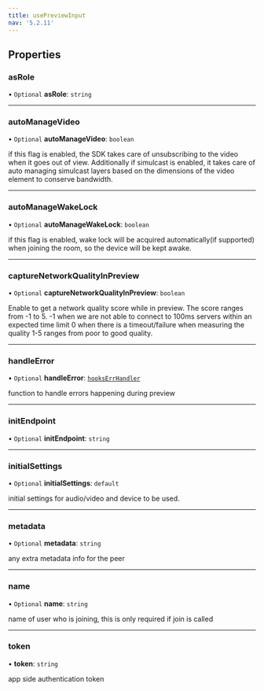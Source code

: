 ```yaml
---
title: usePreviewInput
nav: '5.2.11'
---
```


## Properties

### asRole

• `Optional` **asRole**: `string`

---

### autoManageVideo

• `Optional` **autoManageVideo**: `boolean`

if this flag is enabled, the SDK takes care of unsubscribing to the video when it goes out of view.
Additionally if simulcast is enabled, it takes care of auto managing simulcast layers based on the
dimensions of the video element to conserve bandwidth.

---

### autoManageWakeLock

• `Optional` **autoManageWakeLock**: `boolean`

if this flag is enabled, wake lock will be acquired automatically(if supported) when joining the room, so the device
will be kept awake.

---

### captureNetworkQualityInPreview

• `Optional` **captureNetworkQualityInPreview**: `boolean`

Enable to get a network quality score while in preview. The score ranges from -1 to 5.
-1 when we are not able to connect to 100ms servers within an expected time limit
0 when there is a timeout/failure when measuring the quality
1-5 ranges from poor to good quality.

---

### handleError

• `Optional` **handleError**: [`hooksErrHandler`](/api-reference/javascript/v2/react-hooks/home/content#hookserrhandler)

function to handle errors happening during preview

---

### initEndpoint

• `Optional` **initEndpoint**: `string`

---

### initialSettings

• `Optional` **initialSettings**: `default`

initial settings for audio/video and device to be used.

---

### metadata

• `Optional` **metadata**: `string`

any extra metadata info for the peer

---

### name

• `Optional` **name**: `string`

name of user who is joining, this is only required if join is called

---

### token

• **token**: `string`

app side authentication token
